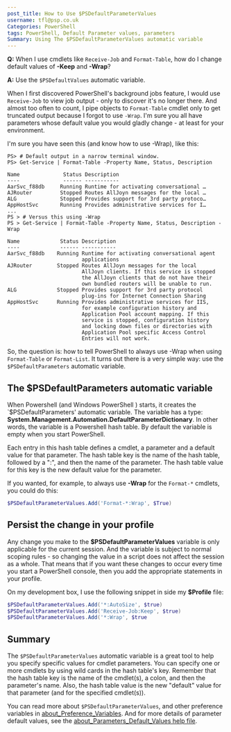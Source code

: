 ```yaml
---
post_title: How to Use $PSDefaultParameterValues
username: tfl@psp.co.uk
Categories: PowerShell
tags: PowerShell, Default Parameter values, parameters
Summary: Using The $PSDefaultParameterValues automatic variable
---
```


**Q:** When I use cmdlets like `Receive-Job` and `Format-Table`, how do I change default values of **-Keep** and **-Wrap**?

**A:** Use the `$PSDefaultValues` automatic variable.

When I first discovered PowerShell's background jobs feature, I would use `Receive-Job` to view job output - only to discover it's no longer there.
And almost too often to count, I pipe objects to `Format-Table` cmdlet only to get truncated output because I forgot to use `-Wrap`.
I'm sure you all have parameters whose default value you would gladly change - at least for your environment.

I'm sure you have seen this (and know how to use -Wrap), like this:

```powershell-console
PS> # Default output in a narrow terminal window.
PS> Get-Service | Format-Table -Property Name, Status, Description

Name              Status Description
----              ------ -----------
AarSvc_f88db     Running Runtime for activating conversational …
AJRouter         Stopped Routes AllJoyn messages for the local …
ALG              Stopped Provides support for 3rd party protoco…
AppHostSvc       Running Provides administrative services for I…
...
PS > # Versus this using -Wrap
PS > Get-Service | Format-Table -Property Name, Status, Description -Wrap

Name             Status Description
----             ------ -----------
AarSvc_f88db    Running Runtime for activating conversational agent
                        applications
AJRouter        Stopped Routes AllJoyn messages for the local
                        AllJoyn clients. If this service is stopped
                        the AllJoyn clients that do not have their
                        own bundled routers will be unable to run.
ALG             Stopped Provides support for 3rd party protocol
                        plug-ins for Internet Connection Sharing
AppHostSvc      Running Provides administrative services for IIS,
                        for example configuration history and
                        Application Pool account mapping. If this
                        service is stopped, configuration history
                        and locking down files or directories with
                        Application Pool specific Access Control
                        Entries will not work.

```

So, the question is: how to tell PowerShell to always use -Wrap when using `Format-Table` or `Format-List`.
It turns out there is a very simple way: use the `$PSDefaultParameters` automatic variable.

## The **$PSDefaultParameters** automatic variable

When Powershell (and Windows PowerShell ) starts, it creates the `$PSDefaultParameters' automatic variable.
The variable has a type: **System.Management.Automation.DefaultParameterDictionary**.
In other words, the variable is a Powershell hash table.
By default the variable is empty when you start PowerShell.

Each entry in this hash table defines a cmdlet, a parameter and a default value for that parameter.
The hash table key is the name of the hash table, followed by a ":", and then the name of the parameter.
The hash table value for this key is the new default value for the parameter.

If you wanted, for example, to always use **-Wrap** for the `Format-*` cmdlets, you could do this:

```PowerShell
$PSDefaultParameterValues.Add('Format-*:Wrap', $True)
```
## Persist the change in your profile
Any change you make to the **$PSDefaultParameterValues** variable is only applicable for the current session.
And the variable is subject to normal scoping rules - so changing the value in a script does not affect the session as a whole.
That means that if you want these changes to occur every time you start a PowerShell console, then you add the appropriate statements in your profile.

On my development box, I use the following snippet in side my **$Profile** file:

```powerShell
$PSDefaultParameterValues.Add('*:AutoSize', $true)
$PSDefaultParameterValues.Add('Receive-Job:Keep', $true)
$PSDefaultParameterValues.Add('*:Wrap', $true
```

## Summary

The `$PSDefaultParameterValues` automatic variable is a great tool to help you specify specific values for cmdlet parameters.
You can specify one or more cmdlets by using wild cards in the hash table's key.
Remember that the hash table key is the name of the cmdlet(s), a colon, and then the parameter's name.
Also, the hash table value is the new "default" value for that parameter (and for the specified cmdlet(s)).

You can read more about `$PSDefaultParameterValues`, and other preference variables in [about_Preference_Variables](https://docs.microsoft.com/powershell/module/microsoft.powershell.core/about/about_preference_variables#psdefaultparametervalues). And for more details of parameter default values, see the [about_Parameters_Default_Values help file](https://docs.microsoft.com/powershell/module/microsoft.powershell.core/about/about_parameters_default_values).
